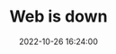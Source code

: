 ---
title: Web is down
date: 2022-10-26 16:24:00
resolved: false
resolvedWhen: 
# Possible severity levels: down, disrupted, notice
severity: down
affected:
  - Website
section: issue
---